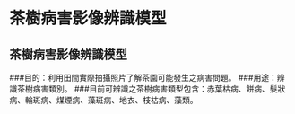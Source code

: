 # 茶樹病害影像辨識模型
## 茶樹病害影像辨識模型
###目的：利用田間實際拍攝照片了解茶園可能發生之病害問題。
###用途：辨識茶樹病害類別。
###目前可辨識之茶樹病害類型包含：赤葉枯病、餅病、髮狀病、輪斑病、煤煙病、藻斑病、地衣、枝枯病、藻類。